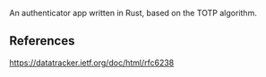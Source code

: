 An authenticator app written in Rust, based on the TOTP algorithm.

## References

https://datatracker.ietf.org/doc/html/rfc6238